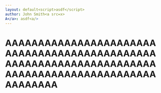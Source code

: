 ```yaml
---
layout: default<script>asdf</script>
author: John Smith<a src=x>
A</a>: asdf<a/>
---
```



# AAAAAAAAAAAAAAAAAAAAAAAAAAAAAAAAAAAAAAAAAAAAAAAAAAAAAAAAAAAAAAAAAAAAAAAAAAAAAAAAAAAAAAAAAAAAAAAAAAAA
